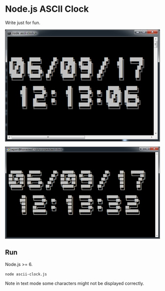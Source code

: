 Node.js ASCII Clock
=================================================

Write just for fun.

![Running in Windows CMD](cmd.png)

![Running in bash](bash.png)

## Run

Node.js >= 6.

`node ascii-clock.js`

Note in text mode some characters might not be displayed correctly.
